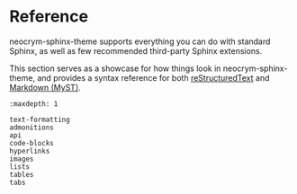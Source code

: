 # Reference

neocrym-sphinx-theme supports everything you can do with standard Sphinx, as well as few recommended third-party Sphinx extensions.

This section serves as a showcase for how things look in neocrym-sphinx-theme, and provides a syntax reference for both [reStructuredText] and [Markdown (MyST)][myst-markdown].

```{toctree}
:maxdepth: 1

text-formatting
admonitions
api
code-blocks
hyperlinks
images
lists
tables
tabs
```

[myst-markdown]: https://myst-parser.readthedocs.io/en/latest/
[restructuredtext]: https://docutils.sourceforge.io/docs/user/rst/quickref.html
